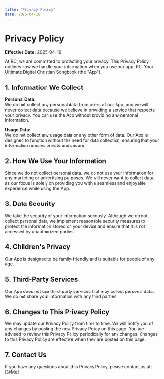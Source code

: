 ```yaml
---
title: "Privacy Policy"
date: 2025-04-16
---
```


# Privacy Policy

**Effective Date:** 2025-04-16

At RC, we are committed to protecting your privacy. This Privacy Policy outlines how we handle your information when you use our app, RC: Your Ultimate Digital Christian Songbook (the "App"). 

## 1. Information We Collect

**Personal Data:**  
We do not collect any personal data from users of our App, and we will never collect data because we believe in providing a service that respects your privacy. You can use the App without providing any personal information.

**Usage Data:**  
We do not collect any usage data or any other form of data. Our App is designed to function without the need for data collection, ensuring that your information remains private and secure.

## 2. How We Use Your Information

Since we do not collect personal data, we do not use your information for any marketing or advertising purposes. We will never want to collect data, as our focus is solely on providing you with a seamless and enjoyable experience while using the App.

## 3. Data Security

We take the security of your information seriously. Although we do not collect personal data, we implement reasonable security measures to protect the information stored on your device and ensure that it is not accessed by unauthorized parties.

## 4. Children's Privacy

Our App is designed to be family-friendly and is suitable for people of any age. 

## 5. Third-Party Services

Our App does not use third-party services that may collect personal data. We do not share your information with any third parties.

## 6. Changes to This Privacy Policy

We may update our Privacy Policy from time to time. We will notify you of any changes by posting the new Privacy Policy on this page. You are advised to review this Privacy Policy periodically for any changes. Changes to this Privacy Policy are effective when they are posted on this page.

## 7. Contact Us

If you have any questions about this Privacy Policy, please contact us at:
[@Me] 
